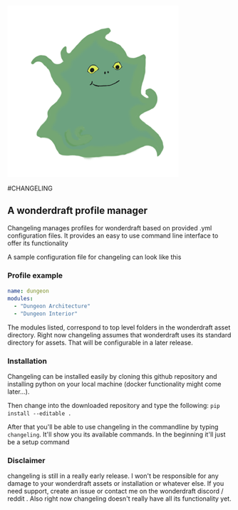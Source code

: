 ![alt text](images/changeling.png )

#CHANGELING
## A wonderdraft profile manager

Changeling manages profiles for wonderdraft based on provided .yml configuration files.
It provides an easy to use command line interface to offer its functionality

A sample configuration file for changeling can look like this

### Profile example

````yaml
name: dungeon
modules:
  - "Dungeon Architecture"
  - "Dungeon Interior"
````

The modules listed, correspond to top level folders in the wonderdraft asset directory.
Right now changeling assumes that wonderdraft uses its standard directory for assets. That 
will be configurable in a later release.

### Installation

Changeling can be installed easily by cloning this github repository and installing
python on your local machine (docker functionality might come later...).

Then change into the downloaded repository and type the following:
``pip install --editable .``

After that you'll be able to use changeling in the commandline by typing ``changeling``.
It'll show you its available commands. In the beginning it'll just be a setup command

### Disclaimer

changeling is still in a really early release. I won't be responsible for any damage to your
wonderdraft assets or installation or whatever else. If you need support, create an issue or
contact me on the wonderdraft discord / reddit . Also right now changeling doesn't really have
all its functionality yet.